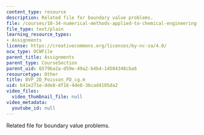 ```yaml
---
content_type: resource
description: Related file for boundary value problems.
file: /courses/10-34-numerical-methods-applied-to-chemical-engineering-fall-2005/b41e271edde8df164de836cad4105da2_BVP_2D_Poisson_FD_cg.m
file_type: text/plain
learning_resource_types:
- Assignments
license: https://creativecommons.org/licenses/by-nc-sa/4.0/
ocw_type: OCWFile
parent_title: Assignments
parent_type: CourseSection
parent_uid: 6579ba2a-d59e-49a2-b4b4-14584348cba6
resourcetype: Other
title: BVP_2D_Poisson_FD_cg.m
uid: b41e271e-dde8-df16-4de8-36cad4105da2
video_files:
  video_thumbnail_file: null
video_metadata:
  youtube_id: null
---
```

Related file for boundary value problems.